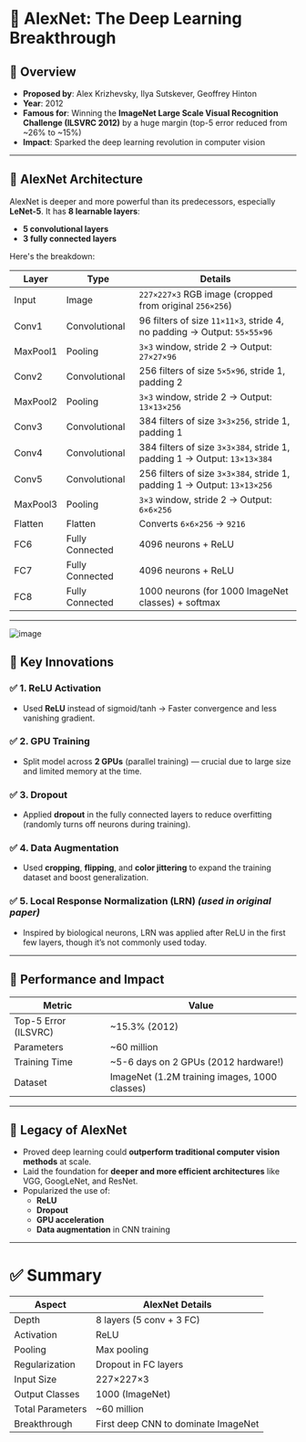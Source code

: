 # 🧠 **AlexNet: The Deep Learning Breakthrough**

## 📌 **Overview**
- **Proposed by**: Alex Krizhevsky, Ilya Sutskever, Geoffrey Hinton  
- **Year**: 2012  
- **Famous for**: Winning the **ImageNet Large Scale Visual Recognition Challenge (ILSVRC 2012)** by a huge margin (top-5 error reduced from ~26% to ~15%)  
- **Impact**: Sparked the deep learning revolution in computer vision

---

## 🧱 **AlexNet Architecture**

AlexNet is deeper and more powerful than its predecessors, especially **LeNet-5**. It has **8 learnable layers**:
- **5 convolutional layers**
- **3 fully connected layers**

Here's the breakdown:

| **Layer** | **Type**               | **Details**                                                  |
|-----------|------------------------|--------------------------------------------------------------|
| Input     | Image                  | `227×227×3` RGB image (cropped from original `256×256`)      |
| Conv1     | Convolutional          | 96 filters of size `11×11×3`, stride 4, no padding → Output: `55×55×96`  |
| MaxPool1  | Pooling                | `3×3` window, stride 2 → Output: `27×27×96`                  |
| Conv2     | Convolutional          | 256 filters of size `5×5×96`, stride 1, padding 2            |
| MaxPool2  | Pooling                | `3×3` window, stride 2 → Output: `13×13×256`                 |
| Conv3     | Convolutional          | 384 filters of size `3×3×256`, stride 1, padding 1           |
| Conv4     | Convolutional          | 384 filters of size `3×3×384`, stride 1, padding 1 → Output: `13×13×384`          |
| Conv5     | Convolutional          | 256 filters of size `3×3×384`, stride 1, padding 1 → Output: `13×13×256`           |
| MaxPool3  | Pooling                | `3×3` window, stride 2 → Output: `6×6×256`                   |
| Flatten   | Flatten                | Converts `6×6×256` → `9216`                                  |
| FC6       | Fully Connected        | 4096 neurons + ReLU                                          |
| FC7       | Fully Connected        | 4096 neurons + ReLU                                          |
| FC8       | Fully Connected        | 1000 neurons (for 1000 ImageNet classes) + softmax           |

---

![image](https://github.com/user-attachments/assets/338d4188-c69d-47c1-8b88-924f78ca23ee)

## 🚀 **Key Innovations**

### ✅ **1. ReLU Activation**
- Used **ReLU** instead of sigmoid/tanh → Faster convergence and less vanishing gradient.

### ✅ **2. GPU Training**
- Split model across **2 GPUs** (parallel training) — crucial due to large size and limited memory at the time.

### ✅ **3. Dropout**
- Applied **dropout** in the fully connected layers to reduce overfitting (randomly turns off neurons during training).

### ✅ **4. Data Augmentation**
- Used **cropping**, **flipping**, and **color jittering** to expand the training dataset and boost generalization.

### ✅ **5. Local Response Normalization (LRN)** _(used in original paper)_
- Inspired by biological neurons, LRN was applied after ReLU in the first few layers, though it’s not commonly used today.

---

## 🧪 **Performance and Impact**

| **Metric**           | **Value**       |
|----------------------|-----------------|
| Top-5 Error (ILSVRC) | ~15.3% (2012)   |
| Parameters           | ~60 million     |
| Training Time        | ~5-6 days on 2 GPUs (2012 hardware!) |
| Dataset              | ImageNet (1.2M training images, 1000 classes) |

---

## 🧬 **Legacy of AlexNet**

- Proved deep learning could **outperform traditional computer vision methods** at scale.
- Laid the foundation for **deeper and more efficient architectures** like VGG, GoogLeNet, and ResNet.
- Popularized the use of:
  - **ReLU**
  - **Dropout**
  - **GPU acceleration**
  - **Data augmentation** in CNN training

---

# ✅ **Summary**

| **Aspect**            | **AlexNet Details**                     |
|------------------------|------------------------------------------|
| Depth                 | 8 layers (5 conv + 3 FC)                 |
| Activation            | ReLU                                     |
| Pooling               | Max pooling                              |
| Regularization        | Dropout in FC layers                     |
| Input Size            | 227×227×3                                |
| Output Classes        | 1000 (ImageNet)                          |
| Total Parameters      | ~60 million                              |
| Breakthrough          | First deep CNN to dominate ImageNet      |

